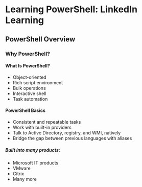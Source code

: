 # Learning PowerShell: LinkedIn Learning

## PowerShell Overview

### Why PowerShell?

#### What Is PowerShell?

- Object-oriented
- Rich script environment
- Bulk operations
- Interactive shell
- Task automation

#### PowerShell Basics

- Consistent and repeatable tasks
- Work with built-in providers
- Talk to Active Directory, registry, and WMI, natively
- Bridge the gap between previous languages with aliases

##### Built into many products:

- Microsoft IT products
- VMware
- Citrix
- Many more
